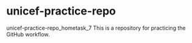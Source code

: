 # unicef-practice-repo
unicef-practice-repo_hometask_7
This is a repository for practicing the GitHub workflow.
